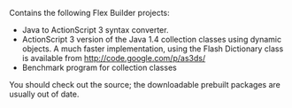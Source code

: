Contains the following Flex Builder projects:
  * Java to ActionScript 3 syntax converter.
  * ActionScript 3 version of the Java 1.4 collection classes using dynamic objects.  A much faster implementation, using the Flash Dictionary class is available from http://code.google.com/p/as3ds/
  * Benchmark program for collection classes

You should check out the source; the downloadable prebuilt packages are usually out of date.